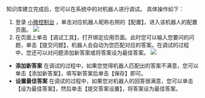 知识库建立完成后，您可以在系统中的对机器人进行调试。
具体操作如下：
1. 登录 [小微控制台](https://console.cloud.tencent.com/prophet) ，单击对应机器人昵称右侧的【配置】，进入该机器人的配置页面。
![](//mc.qcloudimg.com/static/img/4a8ddc476b526a9aab9efaf12c27d127/image.png)
2. 在页面上单击【调试工具】，打开绑定应用页面。此时您可以输入您要问的问题，单击【提交问题】，机器人会自动为您匹配对应的答案。在调试的过程中，您还可以对问题添加新答案或将答案设为最佳答案。
![](//mc.qcloudimg.com/static/img/49c89c815f35cf815b43e1ae50550578/image.png)

- **添加新答案**
在调试的过程中，如果您觉得机器人匹配出的答案不满意，您可以单击【添加新答案】，填写新答案后单击【保存】即可。
- **设置最佳答案**
在调试的过程中，如果您对机器人的回答很满意，您可以单击【设为最佳答案】，然后单击【提交答案设置】，将答案设为最佳答案。
